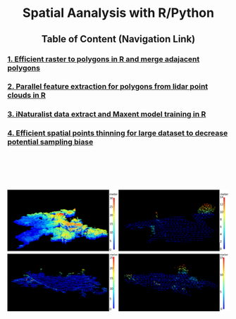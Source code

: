 <div align="center"> <h1> Spatial Aanalysis with R/Python </h1> </div>

<div align="center"><h2> Table of Content (Navigation Link) </h2></div>

<h3><a href="/code/Efficient_raster_To_poly_and_Merge_Adajacent_Polys%20in%20R.Rmd"> 1. Efficient raster to polygons in R and merge adajacent polygons </a></h3>
<h3><a href="/code/LiDar%20Features%20Extraction%20for%20Spatial%20Polygons%20in%20R.Rmd"> 2. Parallel feature extraction for polygons from lidar point clouds in R  </a></h3>
<h3><a href="/code/Maxent-R-Parallel-iNaturalist-Data.Rmd"> 3. iNaturalist data extract and Maxent model training in R  </a></h3>
<h3><a href="https://github.com/ncsu-landscape-dynamics/eRADS/blob/master/Invasion%20Risk%20Modelling/Efficient%20spatial%20points%20thinning%20for%20large%20dataset.R">4. Efficient spatial points thinning for large dataset to decrease potential sampling biase</h3>
<br/>

<br/>
<br/>
<br/>

![Lidar Plot](/code/lidarPlot.PNG)

